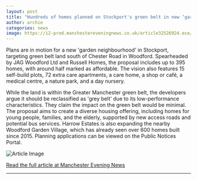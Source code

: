 ```yaml
---
layout: post
title: "Hundreds of homes planned on Stockport's green belt in new ‘garden neighbourhood’"
author: archie
categories: news
image: https://i2-prod.manchestereveningnews.co.uk/article32526924.ece/ALTERNATES/s1200/0_JS381992513.jpg
---
```

Plans are in motion for a new 'garden neighbourhood' in Stockport, targeting green belt land south of Chester Road in Woodford. Spearheaded by JAG Woodford Ltd and Russell Homes, the proposal includes up to 395 homes, with around half marked as affordable. The vision also features 15 self-build plots, 72 extra care apartments, a care home, a shop or café, a medical centre, a nature park, and a day nursery.

While the land is within the Greater Manchester green belt, the developers argue it should be reclassified as 'grey belt' due to its low-performance characteristics. They claim the impact on the green belt would be minimal. The proposal aims to create a diverse housing offering, including homes for young people, families, and the elderly, supported by new access roads and potential bus services. Harrow Estates is also expanding the nearby Woodford Garden Village, which has already seen over 600 homes built since 2015. Planning applications can be viewed on the Public Notices Portal.

![Article Image](https://i2-prod.manchestereveningnews.co.uk/article32526924.ece/ALTERNATES/s1200/0_JS381992513.jpg)

[Read the full article at Manchester Evening News](https://www.manchestereveningnews.co.uk/news/greater-manchester-news/hundreds-homes-planned-stockports-green-32526919)

---
